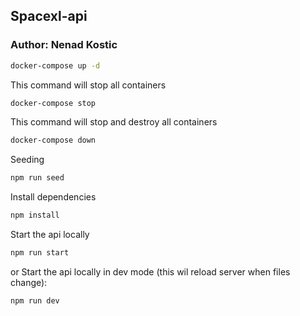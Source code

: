 ## Spacexl-api
### Author: Nenad Kostic

```sh
docker-compose up -d
```
This command will stop all containers
```sh
docker-compose stop
```
This command will stop and destroy all containers
```sh
docker-compose down
```

Seeding
```sh
npm run seed
```

Install dependencies
```sh
npm install
```
Start the api locally
```sh
npm run start
```
or Start the api locally in dev mode (this wil reload server when files change):
```sh
npm run dev
```
